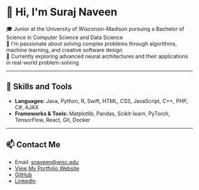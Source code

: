 # 👋 Hi, I'm Suraj Naveen
🎓 Junior at the University of Wisconsin-Madison pursuing a Bachelor of Science in Computer Science and Data Science  
👀 I'm passionate about solving complex problems through algorithms, machine learning, and creative software design  
🌱 Currently exploring advanced neural architectures and their applications in real-world problem-solving  

---

## 🔧 Skills and Tools
- **Languages:** Java, Python, R, Swift, HTML, CSS, JavaScript, C++, PHP, C#, AJAX  
- **Frameworks & Tools:** Matplotlib, Pandas, Scikit-learn, PyTorch, TensorFlow, React, Git, Docker  

---

## 📫 Contact Me
- Email: snaveen@wisc.edu  
- [View My Portfolio Website](https://surajnav2210.github.io/Portfolio/)  
- [GitHub](https://github.com/Surajnav2210)  
- [LinkedIn](http://www.linkedin.com/in/suraj-naveen-70670a212)  
